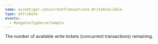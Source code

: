 ```yaml
---
name: wiredtiger.concurrentTransactions.WriteAvailable
type: attribute
events:
  - MongoConfigServerSample
---
```


The number of available write tickets (concurrent transactions) remaining.